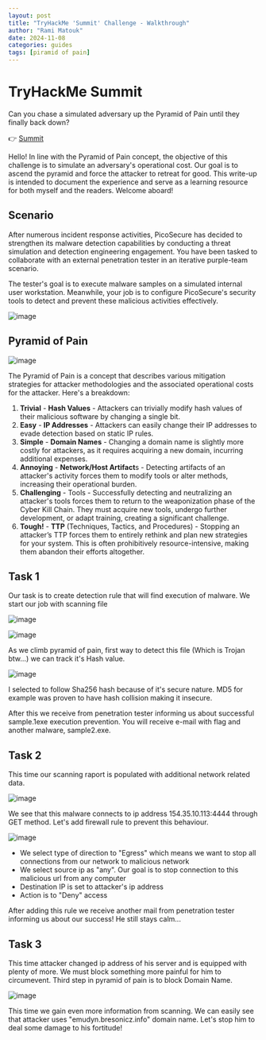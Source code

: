 ```yaml
---
layout: post
title: "TryHackMe 'Summit' Challenge - Walkthrough"
author: "Rami Matouk"
date: 2024-11-08
categories: guides
tags: [piramid of pain]
---
```


# TryHackMe Summit
Can you chase a simulated adversary up the Pyramid of Pain until they finally back down?

👉 [Summit](https://tryhackme.com/r/room/summit)

Hello! In line with the Pyramid of Pain concept, the objective of this challenge is to simulate an adversary's operational cost. Our goal is to ascend the pyramid and force the attacker to retreat for good. This write-up is intended to document the experience and serve as a learning resource for both myself and the readers. Welcome aboard!

## Scenario
After numerous incident response activities, PicoSecure has decided to strengthen its malware detection capabilities by conducting a threat simulation and detection engineering engagement. You have been tasked to collaborate with an external penetration tester in an iterative purple-team scenario.

The tester's goal is to execute malware samples on a simulated internal user workstation. Meanwhile, your job is to configure PicoSecure's security tools to detect and prevent these malicious activities effectively.

![image](https://github.com/user-attachments/assets/21d4505a-c986-466c-bbf3-9f70076cf42b)


## Pyramid of Pain

![image](https://github.com/user-attachments/assets/7cd26859-98b4-4b03-b894-dcc6c168f31b)

The Pyramid of Pain is a concept that describes various mitigation strategies for attacker methodologies and the associated operational costs for the attacker. Here's a breakdown:
1. **Trivial** - **Hash Values** - Attackers can trivially modify hash values of their malicious software by changing a single bit.
2. **Easy** - **IP Addresses** - Attackers can easily change their IP addresses to evade detection based on static IP rules.
3. **Simple** - **Domain Names** - Changing a domain name is slightly more costly for attackers, as it requires acquiring a new domain, incurring additional expenses.
4. **Annoying** - **Network/Host Artifact**s - Detecting artifacts of an attacker's activity forces them to modify tools or alter methods, increasing their operational burden.
5. **Challenging** - Tools - Successfully detecting and neutralizing an attacker's tools forces them to return to the weaponization phase of the Cyber Kill Chain. They must acquire new tools, undergo further development, or adapt training, creating a significant challenge.
6. **Tough!** - **TTP** (Techniques, Tactics, and Procedures) - Stopping an attacker’s TTP forces them to entirely rethink and plan new strategies for your system. This is often prohibitively resource-intensive, making them abandon their efforts altogether.

## Task 1 
Our task is to create detection rule that will find execution of malware. We start our job with scanning file

![image](https://github.com/user-attachments/assets/5d3f7d14-ae0e-42c8-b9bb-d30909219e70)

![image](https://github.com/user-attachments/assets/30650de9-ba3d-4d0f-ad53-a2b7ef778ac3)

As we climb pyramid of pain, first way to detect this file (Which is Trojan btw...) we can track it's Hash value.

![image](https://github.com/user-attachments/assets/cb5b4941-492d-42bb-af6e-d69b3346d1b1)

I selected to follow Sha256 hash because of it's secure nature. MD5 for example was proven to have hash collision making it insecure.

After this we receive from penetration tester informing us about successful sample.1exe execution prevention. You will receive e-mail with flag and another malware, sample2.exe.

## Task 2
This time our scanning raport is populated with additional network related data.

![image](https://github.com/user-attachments/assets/21e166fd-ab55-45ab-a98b-56867feaa1fa)

We see that this malware connects to ip address 154.35.10.113:4444 through GET method. Let's add firewall rule to prevent this behaviour.

![image](https://github.com/user-attachments/assets/5cbbab20-3c41-4870-80fe-08677591dfda)

- We select type of direction to "Egress" which means we want to stop all connections from our network to malicious network
- We select source ip as "any". Our goal is to stop connection to this malicious url from any computer
- Destination IP is set to attacker's ip address
- Action is to "Deny" access

After adding this rule we receive another mail from penetration tester informing us about our success! He still stays calm...

## Task 3
This time attacker changed ip address of his server and is equipped with plenty of more. We must block something more painful for him to circumevent. Third step in pyramid of pain is to block Domain Name.

![image](https://github.com/user-attachments/assets/a3a934f4-5c0b-4552-9211-4c83a37144b5)

This time we gain even more information from scanning. We can easily see that attacker uses "emudyn.bresonicz.info" domain name. Let's stop him to deal some damage to his fortitude!
